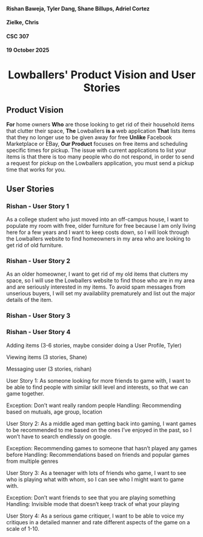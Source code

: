 #### Rishan Baweja, Tyler Dang, Shane Billups, Adriel Cortez
#### Zielke, Chris
#### CSC 307
#### 19 October 2025

# <p align="center"> Lowballers' Product Vision and User Stories</p>

## Product Vision
**For** home owners **Who** are those looking to get rid of their household items that clutter their space, **The** Lowballers **is a** web application **That** lists items that they no longer use to be given away for free **Unlike** Facebook Marketplace or EBay, **Our Product** focuses on free items and scheduling specific times for pickup. The issue with current applications to list your items is that there is too many people who do not respond, in order to send a request for pickup on the Lowballers application, you must send a pickup time that works for you.

## User Stories

### Rishan - User Story 1
As a college student who just moved into an off-campus house, I want to populate my room with free, older furniture for free because I am only living here for a few years and I want to keep costs down, so I will look through the Lowballers website to find homeowners in my area who are looking to get rid of old furniture.
  
### Rishan - User Story 2
As an older homeowner, I want to get rid of my old items that clutters my space, so I will use the Lowballers website to find those who are in my area and are seriously interested in my items. To avoid spam messages from unserious buyers, I will set my availability prematurely and list out the major details of the item.

### Rishan - User Story 3

### Rishan - User Story 4


Adding items (3-6 stories, maybe consider doing a User Profile, Tyler)

Viewing items (3 stories, Shane)

Messaging user (3 stories, rishan)

User Story 1: As someone looking for more friends to game with, I want to be able to find people with similar skill level and interests, so that we can game together.

Exception: Don’t want really random people Handling: Recommending based on mutuals, age group, location

User Story 2: As a middle aged man getting back into gaming, I want games to be recommended to me based on the ones I’ve enjoyed in the past, so I won’t have to search endlessly on google.

Exception: Recommending games to someone that hasn’t played any games before Handling: Recommendations based on friends and popular games from multiple genres

User Story 3: As a teenager with lots of friends who game, I want to see who is playing what with whom, so I can see who I might want to game with.

Exception: Don’t want friends to see that you are playing something Handling: Invisible mode that doesn’t keep track of what your playing

User Story 4: As a serious game critiquer, I want to be able to voice my critiques in a detailed manner and rate different aspects of the game on a scale of 1-10.
